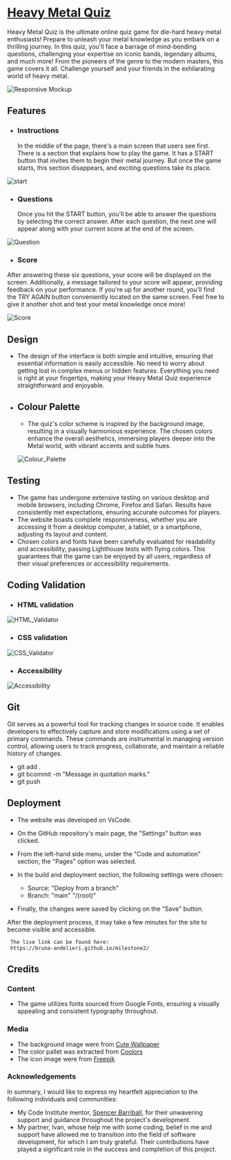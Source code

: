 # [Heavy Metal Quiz](https://bruna-andelieri.github.io/milestone2/)

Heavy Metal Quiz is the ultimate online quiz game for die-hard heavy metal enthusiasts! Prepare to unleash your metal knowledge as you embark on a thrilling journey. In this quiz, you'll face a barrage of mind-bending questions, challenging your expertise on iconic bands, legendary albums, and much more! From the pioneers of the genre to the modern masters, this game covers it all. Challenge yourself and your friends in the exhilarating world of heavy metal.

![Responsive Mockup](/assets/images/media/responsive.jpg)

## Features

- ### __Instructions__
    In the middle of the page, there's a main screen that users see first. There is a section that explains how to play the game. It has a START button that invites them to begin their metal journey. But once the game starts, this section disappears, and exciting questions take its place.


![start](/assets/images/media/start.jpg)

- ### __Questions__
   Once you hit the START button, you'll be able to answer the questions by selecting the correct answer. After each question, the next one will appear along with your current score at the end of the screen.

![Question](/assets/images/media/question-answer.jpg)

- ### __Score__
 After answering these six questions, your score will be displayed on the screen. Additionally, a message tailored to your score will appear, providing feedback on your performance. If you're up for another round, you'll find the TRY AGAIN button conveniently located on the same screen. Feel free to give it another shot and test your metal knowledge once more!

![Score](/assets/images/media/score.jpg)

  

  ## Design
  
  - The design of the interface is both simple and intuitive, ensuring that essential information is easily accessible. No need to worry about getting lost in complex menus or hidden features. Everything you need is right at your fingertips, making your Heavy Metal Quiz experience straightforward and enjoyable.
   
- ## Colour Palette
  - The quiz's color scheme is inspired by the background image, resulting in a visually harmonious experience. The chosen colors enhance the overall aesthetics, immersing players deeper into the Metal world, with vibrant accents and subtle hues.

  ![Colour_Palette](/assets/images/media/colour-palette.jpg)


## Testing

  - The game has undergone extensive testing on various desktop and mobile browsers, including Chrome, Firefox and Safari. Results have consistently met expectations, ensuring accurate outcomes for players.
  - The website boasts complete responsiveness, whether you are accessing it from a desktop computer, a tablet, or a smartphone, adjusting its layout and content.
  - Chosen colors and fonts have been carefully evaluated for readability and accessibility, passing Lighthouse tests with flying colors. This guarantees that the game can be enjoyed by all users, regardless of their visual preferences or accessibility requirements.
  

## __Coding Validation__

- ### HTML validation

![HTML_Validator](/assets/images/media/html-validator.jpg)

- ### CSS validation

![CSS_Validator](/assets/images/media/css-validator.jpg)

- ### Accessibility

![Accessibility](/assets/images/media/lighthouse-validator.jpg)

## __Git__
Git serves as a powerful tool for tracking changes in source code. It enables developers to effectively capture and store modifications using a set of primary commands. These commands are instrumental in managing version control, allowing users to track progress, collaborate, and maintain a reliable history of changes.

- git add .
- git bcommit -m "Message in quotation marks."
- git push

## __Deployment__

  - The website was developed on VsCode.

 - On the GitHub repository's main page, the "Settings" button was clicked.
 - From the left-hand side menu, under the "Code and automation" section, the "Pages" option was selected.
 - In the build and deployment section, the following settings were chosen:
    - Source: "Deploy from a branch"
    - Branch: "main" "/(root)"


- Finally, the changes were saved by clicking on the "Save" button.

After the deployment process, it may take a few minutes for the site to become visible and accessible.

     The live link can be found here:
     https://bruna-andelieri.github.io/milestone2/

## Credits

  ### Content

  - The game utilizes fonts sourced from Google Fonts, ensuring a visually appealing and consistent typography throughout.

  ### Media

  - The background image were from [Cute Wallpaper](https://cutewallpaper.org)
  - The color pallet was extracted from [Coolors](https://coolors.co/)
  - The icon image were from [Freepik](https://www.freepik.com/)

  ### Acknowledgements
  In summary, I would like to express my heartfelt appreciation to the following individuals and communities:

- My Code Institute mentor, [Spencer Barriball](https://github.com/5pence), for their unwavering support and guidance throughout the project's development.
- My partner, Ivan, whose  help me with some coding, belief in me and support have allowed me to transition into the field of software development, for which I am truly grateful.
Their contributions have played a significant role in the success and completion of this project.
